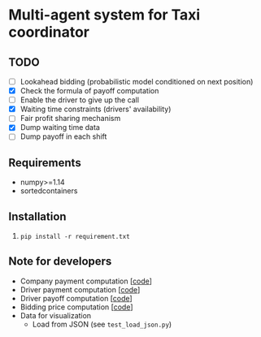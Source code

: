 Multi-agent system for Taxi coordinator
=

TODO
--
- [ ] Lookahead bidding (probabilistic model conditioned on next position)
- [x] Check the formula of payoff computation
- [ ] Enable the driver to give up the call
- [x] Waiting time constraints (drivers' availability)
- [ ] Fair profit sharing mechanism
- [x] Dump waiting time data
- [ ] Dump payoff in each shift

Requirements
--
- numpy>=1.14
- sortedcontainers

Installation
--
1. ```pip install -r requirement.txt```

Note for developers
--
- Company payment computation [[code](https://github.com/williamd4112/market-oriented-multi-agent-system/blob/2b859980d4d8ecf4336d02cca5fcd6ca0d53b37d/auction/taxi_coordinator.py#L109)]
- Driver payment computation [[code](https://github.com/williamd4112/market-oriented-multi-agent-system/blob/2b859980d4d8ecf4336d02cca5fcd6ca0d53b37d/auction/taxi_coordinator.py#L81)]
- Driver payoff computation [[code](https://github.com/williamd4112/market-oriented-multi-agent-system/blob/2b859980d4d8ecf4336d02cca5fcd6ca0d53b37d/auction/taxi_driver.py#L217)]
- Bidding price computation [[code](https://github.com/williamd4112/market-oriented-multi-agent-system/blob/2b859980d4d8ecf4336d02cca5fcd6ca0d53b37d/auction/taxi_driver.py#L195)]
- Data for visualization
  - Load from JSON (see ```test_load_json.py```)

